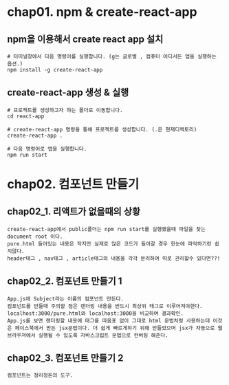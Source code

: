 # chap01. npm & create-react-app

## npm을 이용해서 create react app 설치
```
# 터미널창에서 다음 명령어를 실행합니다. (g는 글로벌 , 컴퓨터 어디서든 앱을 실행하는 옵션.)
npm install -g create-react-app   
```

## create-react-app 생성 & 실행
```
# 프로젝트를 생성하고자 하는 폴더로 이동합니다.
cd react-app

# create-react-app 명령을 통해 프로젝트를 생성합니다. (.은 현재디렉토리)
create-react-app . 

# 다음 명령어로 앱을 실행합니다.
npm run start
```


# chap02. 컴포넌트 만들기
## chap02_1. 리액트가 없을때의 상황
```
create-react-app에서 public폴더는 npm run start를 실행했을때 파일을 찾는 document root 이다.
pure.html 들어있는 내용은 작지만 실제로 많은 코드가 들어갈 경우 한눈에 파악하기란 쉽지않다.
header태그 , nav태그 , article태그의 내용을 각각 분리하여 따로 관리할수 있다면??!
```

## chap02_2. 컴포넌트 만들기 1
```
App.js에 Subject라는 이름의 컴포넌트 만든다.
컴포넌트를 만들때 주의할 점은 랜더링 내용을 반드시 최상위 태그로 이루어져야한다.
localhost:3000/pure.html와 localhost:3000을 비교하여 결과확인.
App.js를 보면 랜더링할 내용에 태그를 따옴표 없이 그대로 html 문법처렁 사용하는데 이것은 페이스북에서 만든 jsx문법이다. 더 쉽게 빠르게하기 위해 만들었으며 jsx가 자동으로 웹브라우져에서 실행될 수 있도록 자바스크립트 문법으로 컨버팅 해준다.
```

## chap02_3. 컴포넌트 만들기 2
```
컴포넌트는 정리정돈의 도구.
```
